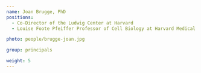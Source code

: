 ```yaml
---
name: Joan Brugge, PhD
positions:
  - Co-Director of the Ludwig Center at Harvard
  - Louise Foote Pfeiffer Professor of Cell Biology at Harvard Medical School

photo: people/brugge-joan.jpg

group: principals

weight: 5
---
```

